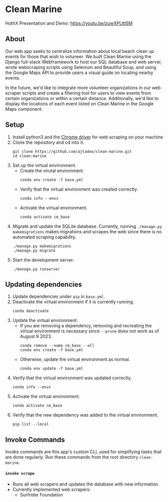 # Clean Marine

HothX Presentation and Demo: https://youtu.be/zuwXPLttlSM

## About

Our web app seeks to centralize information about local beach clean up events for those that wish to voluneer. We built Clean Marine using the Django full-stack Webframework to host our SQL database and web server, wrote webscraping scripts using Selenium and Beautiful Soup, and using the Google Maps API to provide users a visual guide on locating nearby events.

In the future, we'd like to integrate more volunteer organizations in our web scraper scripts and create a filtering tool for users to view events from certain organizations or within a certain distance. Additionally, we'd like to display the locations of each event listed on Clean Marine in the Google Maps component.

## Setup

1. Install python3 and the [Chrome driver](https://chromedriver.storage.googleapis.com/index.html?path=111.0.5563.41/) for web scraping on your machine
1. Clone the repository and cd into it.
    ```
    git clone https://github.com/ajtadeo/clean-marine.git
    cd clean-marine
    ```
3. Set up the virtual environment.
    * Create the virutal environment.
        ```
        conda env create -f base.yml
        ```
    * Verify that the virtual environment was created correctly.
        ```
        conda info --envs
        ```
    * Activate the virtual environment.
        ```
        conda activate cm_base
        ```
4. Migrate and update the SQLite database. Currently, running `./manage.py makemigrations` makes migrations and scrapes the web since there is no automated scraping capability. 
    ```
    ./manage.py makemigrations
    ./manage.py migrate
    ```
5. Start the development server.
    ```
    ./manage.py runserver
    ```

## Updating dependencies

1. Update dependencies under `pip` in `base.yml`.
2. Deactivate the virtual environment if it is currently running.
    ```
    conda deactivate
    ```
3. Update the virtual environment. 
    * If you are removing a dependency, removing and recreating the virtual environment is necessary since `--prune` does not work as of August 9 2023. 
        ```
        conda remove --name cm_base --all
        conda env create -f base.yml
        ```
    * Otherwise, update the virtual environment as normal.
        ```
        conda env update -f base.yml
        ```
4. Verify that the virtual environment was updated correctly.
    ```
    conda info --envs
    ```
5. Activate the virtual environment.
    ```
    conda activate cm_base
    ```
6. Verify that the new dependency was added to the virtual environment.
    ```
    pip list --local
    ```

## Invoke Commands

Invoke commands are this app's custom CLI, used for simplifying tasks that are done regularly. Run these commands from the root directory `clean-marine`.

#### `invoke scrape`

* Runs all web scrapers and updates the database with new information.
* Currently implemented web scrapers:
    * Surfrider Foundation